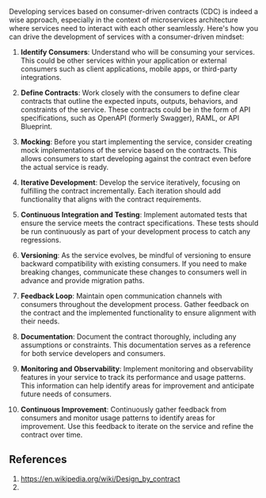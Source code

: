   Developing services based on consumer-driven contracts (CDC) is indeed a wise approach, especially in the context of microservices architecture where services need to interact with each other seamlessly. Here's how you can drive the development of services with a consumer-driven mindset:

1. **Identify Consumers**: Understand who will be consuming your services. This could be other services within your application or external consumers such as client applications, mobile apps, or third-party integrations.
    
2. **Define Contracts**: Work closely with the consumers to define clear contracts that outline the expected inputs, outputs, behaviors, and constraints of the service. These contracts could be in the form of API specifications, such as OpenAPI (formerly Swagger), RAML, or API Blueprint.
    
3. **Mocking**: Before you start implementing the service, consider creating mock implementations of the service based on the contracts. This allows consumers to start developing against the contract even before the actual service is ready.
    
4. **Iterative Development**: Develop the service iteratively, focusing on fulfilling the contract incrementally. Each iteration should add functionality that aligns with the contract requirements.
    
5. **Continuous Integration and Testing**: Implement automated tests that ensure the service meets the contract specifications. These tests should be run continuously as part of your development process to catch any regressions.
    
6. **Versioning**: As the service evolves, be mindful of versioning to ensure backward compatibility with existing consumers. If you need to make breaking changes, communicate these changes to consumers well in advance and provide migration paths.
    
7. **Feedback Loop**: Maintain open communication channels with consumers throughout the development process. Gather feedback on the contract and the implemented functionality to ensure alignment with their needs.
    
8. **Documentation**: Document the contract thoroughly, including any assumptions or constraints. This documentation serves as a reference for both service developers and consumers.
    
9. **Monitoring and Observability**: Implement monitoring and observability features in your service to track its performance and usage patterns. This information can help identify areas for improvement and anticipate future needs of consumers.
    
10. **Continuous Improvement**: Continuously gather feedback from consumers and monitor usage patterns to identify areas for improvement. Use this feedback to iterate on the service and refine the contract over time.
## References

1. https://en.wikipedia.org/wiki/Design_by_contract
2. 